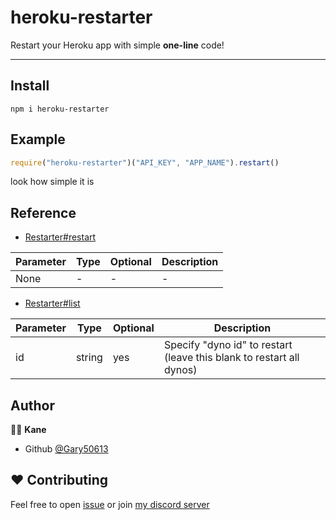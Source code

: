 # heroku-restarter
Restart your Heroku app with simple **one-line** code!

---
## Install
```shell
npm i heroku-restarter
```

## Example
```js
require("heroku-restarter")("API_KEY", "APP_NAME").restart()
```
look how simple it is

## Reference
- [Restarter#restart](src/base/Restarter.js#L29)

Parameter | Type | Optional | Description
---|---|---|---
None | - | - | -
  
- [Restarter#list](src/base/Restarter.js#L12)

Parameter | Type | Optional | Description
---|---|---|---
id | string | yes | Specify "dyno id" to restart (leave this blank to restart all dynos)

## Author
🧑‍💻 **Kane**
- Github [@Gary50613](https://github.com/Gary50613)

## ❤️ Contributing
Feel free to open [issue](https://github.com/Gary50613/heroku-restarter/issues)
or join [my discord server](https://discord.gg/ct2ufag)